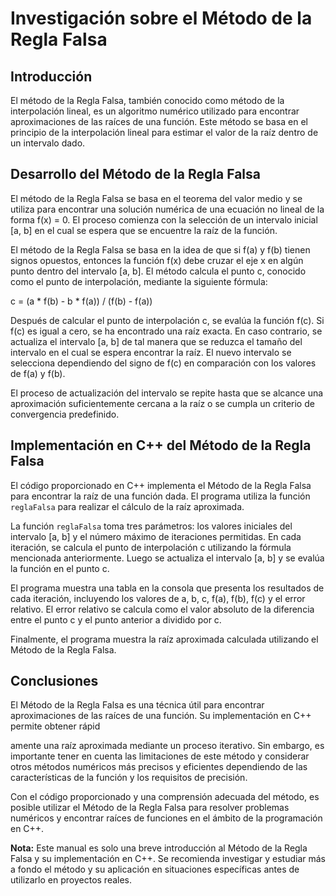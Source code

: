 
# Investigación sobre el Método de la Regla Falsa

## Introducción

El método de la Regla Falsa, también conocido como método de la interpolación lineal, es un algoritmo numérico utilizado para encontrar aproximaciones de las raíces de una función. Este método se basa en el principio de la interpolación lineal para estimar el valor de la raíz dentro de un intervalo dado.

## Desarrollo del Método de la Regla Falsa

El método de la Regla Falsa se basa en el teorema del valor medio y se utiliza para encontrar una solución numérica de una ecuación no lineal de la forma f(x) = 0. El proceso comienza con la selección de un intervalo inicial [a, b] en el cual se espera que se encuentre la raíz de la función.

El método de la Regla Falsa se basa en la idea de que si f(a) y f(b) tienen signos opuestos, entonces la función f(x) debe cruzar el eje x en algún punto dentro del intervalo [a, b]. El método calcula el punto c, conocido como el punto de interpolación, mediante la siguiente fórmula:

c = (a * f(b) - b * f(a)) / (f(b) - f(a))

Después de calcular el punto de interpolación c, se evalúa la función f(c). Si f(c) es igual a cero, se ha encontrado una raíz exacta. En caso contrario, se actualiza el intervalo [a, b] de tal manera que se reduzca el tamaño del intervalo en el cual se espera encontrar la raíz. El nuevo intervalo se selecciona dependiendo del signo de f(c) en comparación con los valores de f(a) y f(b).

El proceso de actualización del intervalo se repite hasta que se alcance una aproximación suficientemente cercana a la raíz o se cumpla un criterio de convergencia predefinido.

## Implementación en C++ del Método de la Regla Falsa

El código proporcionado en C++ implementa el Método de la Regla Falsa para encontrar la raíz de una función dada. El programa utiliza la función `reglaFalsa` para realizar el cálculo de la raíz aproximada.

La función `reglaFalsa` toma tres parámetros: los valores iniciales del intervalo [a, b] y el número máximo de iteraciones permitidas. En cada iteración, se calcula el punto de interpolación c utilizando la fórmula mencionada anteriormente. Luego se actualiza el intervalo [a, b] y se evalúa la función en el punto c.

El programa muestra una tabla en la consola que presenta los resultados de cada iteración, incluyendo los valores de a, b, c, f(a), f(b), f(c) y el error relativo. El error relativo se calcula como el valor absoluto de la diferencia entre el punto c y el punto anterior a dividido por c.

Finalmente, el programa muestra la raíz aproximada calculada utilizando el Método de la Regla Falsa.

## Conclusiones

El Método de la Regla Falsa es una técnica útil para encontrar aproximaciones de las raíces de una función. Su implementación en C++ permite obtener rápid

amente una raíz aproximada mediante un proceso iterativo. Sin embargo, es importante tener en cuenta las limitaciones de este método y considerar otros métodos numéricos más precisos y eficientes dependiendo de las características de la función y los requisitos de precisión.

Con el código proporcionado y una comprensión adecuada del método, es posible utilizar el Método de la Regla Falsa para resolver problemas numéricos y encontrar raíces de funciones en el ámbito de la programación en C++.

**Nota:** Este manual es solo una breve introducción al Método de la Regla Falsa y su implementación en C++. Se recomienda investigar y estudiar más a fondo el método y su aplicación en situaciones específicas antes de utilizarlo en proyectos reales.
